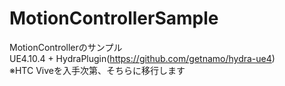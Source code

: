 # MotionControllerSample
MotionControllerのサンプル  
UE4.10.4 + HydraPlugin(https://github.com/getnamo/hydra-ue4)  
※HTC Viveを入手次第、そちらに移行します
